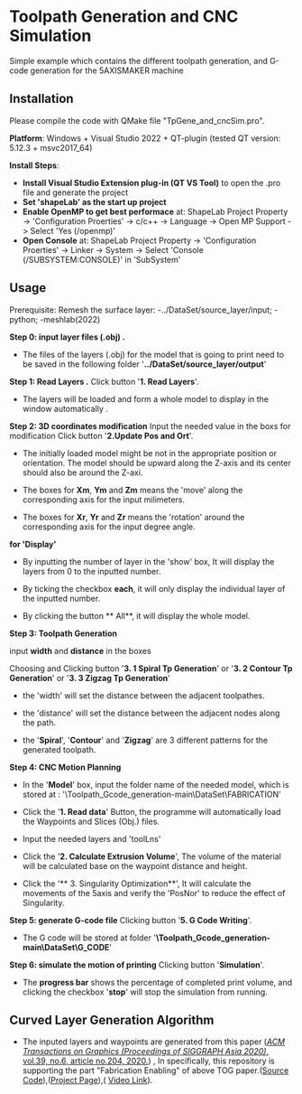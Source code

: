 # Toolpath Generation and CNC Simulation
Simple example which contains the different toolpath generation, and G-code generation for the 5AXISMAKER machine


## Installation

Please compile the code with QMake file "TpGene_and_cncSim.pro".

**Platform**: 
	Windows + Visual Studio 2022 + QT-plugin (tested QT version: 5.12.3 + msvc2017_64)

**Install Steps**: 
- **Install Visual Studio Extension plug-in (QT VS Tool)** to open the .pro file and generate the project
- **Set 'shapeLab' as the start up project**
- **Enable OpenMP to get best performace** at: ShapeLab Project Property -> 'Configuration Proerties' -> c/c++ -> Language -> Open MP Support -> Select 'Yes (/openmp)'
- **Open Console** at: ShapeLab Project Property -> 'Configuration Proerties' -> Linker -> System -> Select 'Console (/SUBSYSTEM:CONSOLE)' in 'SubSystem'

## Usage

Prerequisite: Remesh the surface layer:
-../DataSet/source_layer/input; 
-python; 
-meshlab(2022)


**Step 0: input layer files (.obj) .**
- The files of the layers (.obj) for the model that is going to print need to be saved in the following folder
'**../DataSet/source_layer/output**'

**Step 1:  Read Layers .**
Click button '**1. Read Layers**'.

- The layers will be loaded and form a whole model to display in the window automatically .

**Step 2:  3D coordinates modification** 
Input the needed value in the boxs for modification 
Click button '**2.Update Pos and Ort**'.

- The initially loaded model might be not in the appropriate position or orientation. The model should be upward along the Z-axis and its center should also be around the Z-axi.

- The boxes for **Xm**, **Ym** and **Zm** means the 'move' along the corresponding axis for the input milimeters.

- The boxes for **Xr**, **Yr** and **Zr** means the 'rotation' around the corresponding axis for the input degree angle.

**for 'Display'**

- By inputting the number of layer in the 'show' box, It will display the layers from 0 to the inputted number.

- By ticking the checkbox **each**, it will only display the individual layer of the inputted number.

- By clicking the button ** All**, it will display the whole model.

**Step 3:  Toolpath Generation**

input **width** and **distance** in the boxes 

Choosing and Clicking button 
'**3. 1 	Spiral Tp Generation**' or
'**3. 2 	Contour Tp Generation**' or
'**3. 3 	Zigzag Tp Generation**' 

- the 'width' will set the distance between the adjacent toolpathes.

- the 'distance' will set the distance between the adjacent nodes along the path.

- the '**Spiral**', '**Contour**' and '**Zigzag**' are 3 different patterns for the generated toolpath.

**Step 4: CNC Motion Planning**
- In the '**Model**' box, input the folder name of the needed model, which is stored at :
 '\Toolpath_Gcode_generation-main\DataSet\FABRICATION'
 
- Click the '**1. Read data**' Button,
the programme will automatically load the  Waypoints and Slices (Obj.) files.

- Input the needed layers and 'toolLns'

- Click the '**2. Calculate Extrusion Volume**',
The volume of the material will be calculated base on the waypoint distance and height.

- Click the '** 3. Singularity Optimization**',
It will calculate the movements of the 5axis and verify the 'PosNor' to reduce the effect of Singularity.

**Step 5: generate G-code file** 
Clicking button '**5. G Code Writing**'. 

- The G code will be stored at folder 
'**\Toolpath_Gcode_generation-main\DataSet\G_CODE**'

**Step 6: simulate the motion of printing** 
Clicking button '**Simulation**'.

- The **progress bar** shows the percentage of completed print volume, and clicking the checkbox '**stop**' will stop the simulation from running.

## Curved Layer Generation Algorithm

- The inputed layers and waypoints are generated from this paper ([*ACM Transactions on Graphics (Proceedings of SIGGRAPH Asia 2020)*, vol.39, no.6, article no.204, 2020.](https://dl.acm.org/doi/abs/10.1145/3414685.3417834)) , In specifically, this repository is supporting the part "Fabrication Enabling" of above TOG paper.([Source Code](https://github.com/GuoxinFang/ReinforcedFDM)),([Project Page](https://guoxinfang.github.io/ReinforcedFDM.html)),( [Video Link](https://www.youtube.com/watch?v=X2o2-SJFv2M)).


